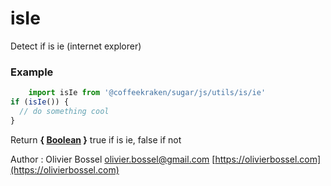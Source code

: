 # isIe

Detect if is ie (internet explorer)

### Example
```js
	import isIe from '@coffeekraken/sugar/js/utils/is/ie'
if (isIe()) {
  // do something cool
}
```
Return **{ [Boolean](https://developer.mozilla.org/fr/docs/Web/JavaScript/Reference/Objets_globaux/Boolean) }** true if is ie, false if not

Author : Olivier Bossel [olivier.bossel@gmail.com](mailto:olivier.bossel@gmail.com) [https://olivierbossel.com](https://olivierbossel.com)